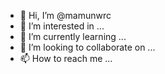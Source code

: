 - 👋 Hi, I’m @mamunwrc
- 👀 I’m interested in ...
- 🌱 I’m currently learning ...
- 💞️ I’m looking to collaborate on ...
- 📫 How to reach me ...

<!---
mamunwrc/mamunwrc is a ✨ special ✨ repository because its `README.md` (this file) appears on your GitHub profile.
You can click the Preview link to take a look at your changes.
--->
